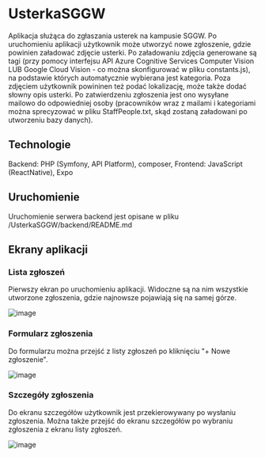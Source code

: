 # UsterkaSGGW
Aplikacja służąca do zgłaszania usterek na kampusie SGGW. 
Po uruchomieniu aplikacji użytkownik może utworzyć nowe zgłoszenie, gdzie powinien załadować zdjęcie usterki. 
Po załadowaniu zdjęcia generowane są tagi (przy pomocy interfejsu API Azure Cognitive Services Computer Vision LUB Google Cloud Vision - co można skonfigurować w pliku constants.js), 
na podstawie których automatycznie wybierana jest kategoria. Poza zdjęciem użytkownik powininen też podać lokalizację, może także dodać słowny opis usterki. Po zatwierdzeniu zgłoszenia jest ono wysyłane mailowo do odpowiedniej osoby (pracowników wraz z mailami i kategoriami można sprecyzować w pliku StaffPeople.txt, skąd zostaną załadowani po utworzeniu bazy danych).

## Technologie
Backend: PHP (Symfony, API Platform), composer, Frontend: JavaScript (ReactNative), Expo

## Uruchomienie
Uruchomienie serwera backend jest opisane w pliku /UsterkaSGGW/backend/README.md

## Ekrany aplikacji
### Lista zgłoszeń
Pierwszy ekran po uruchomieniu aplikacji. Widoczne są na nim wszystkie utworzone zgłoszenia, gdzie najnowsze pojawiają się na samej górze.

![image](https://user-images.githubusercontent.com/56516909/164992120-6a0b1ffb-80a9-4454-8b91-54e46b26559a.png)

### Formularz zgłoszenia
Do formularzu można przejść z listy zgłoszeń po kliknięciu "+ Nowe zgłoszenie".

![image](https://user-images.githubusercontent.com/56516909/164991763-a44b4528-99d2-4935-b840-6942bc319af5.png)
### Szczegóły zgłoszenia
Do ekranu szczegółów użytkownik jest przekierowywany po wysłaniu zgłoszenia. Można także przejść do ekranu szczegółów po wybraniu zgłoszenia z ekranu listy zgłoszeń.

![image](https://user-images.githubusercontent.com/56516909/164991754-e388fb9d-a812-46fd-9617-c622bba4c7a8.png)

